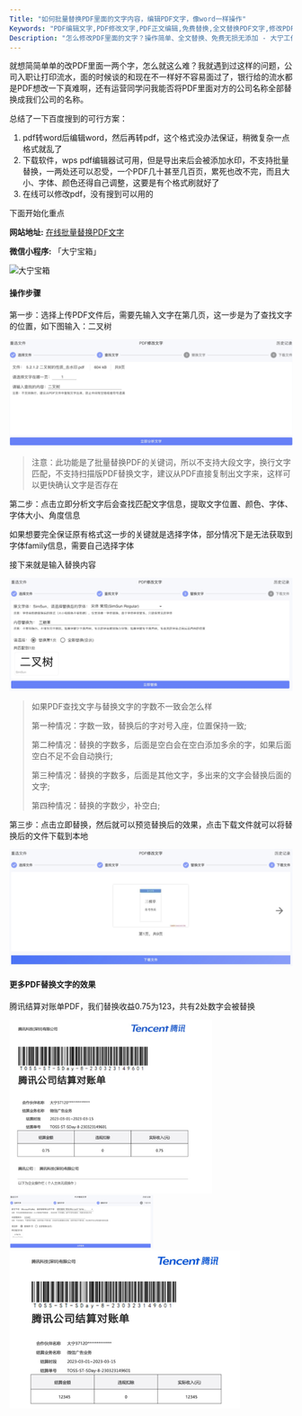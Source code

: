 ```yaml
---
Title: "如何批量替换PDF里面的文字内容，编辑PDF文字，像word一样操作"
Keywords: "PDF编辑文字,PDF修改文字,PDF正文编辑,免费替换,全文替换PDF文字,修改PDF文字字体"
Description: "怎么修改PDF里面的文字？操作简单、全文替换、免费无损无添加 - 大宁工作室"
---
```


就想简简单单的改PDF里面一两个字，怎么就这么难？我就遇到过这样的问题，公司入职让打印流水，面的时候谈的和现在不一样好不容易面过了，银行给的流水都是PDF想改一下真难啊，还有运营同学问我能否将PDF里面对方的公司名称全部替换成我们公司的名称。

总结了一下百度搜到的可行方案：

1. pdf转word后编辑word，然后再转pdf，这个格式没办法保证，稍微复杂一点格式就乱了
2. 下载软件，wps pdf编辑器试可用，但是导出来后会被添加水印，不支持批量替换，一两处还可以忍受，一个PDF几十甚至几百页，累死也改不完，而且大小、字体、颜色还得自己调整，这要是有个格式刷就好了
3. 在线可以修改pdf，没有搜到可以用的

下面开始化重点

**网站地址:** [在线批量替换PDF文字](https://www.douyacun.com/pdf/replace-text)

**微信小程序:** 「大宁宝箱」

![大宁宝箱](https://www.douyacun.com/images/blog/1/assert/daningbaoxiang.jpeg)

#### 操作步骤

第一步：选择上传PDF文件后，需要先输入文字在第几页，这一步是为了查找文字的位置，如下图输入：二叉树

![pdf文字替换-查找文字](assert/pdf%E6%96%87%E5%AD%97%E6%9B%BF%E6%8D%A2-%E6%9F%A5%E6%89%BE%E6%96%87%E5%AD%97.jpg)

> 注意：此功能是了批量替换PDF的关键词，所以不支持大段文字，换行文字匹配，不支持扫描版PDF替换文字，建议从PDF直接复制出文字来，这样可以更快确认文字是否存在

第二步：点击立即分析文字后会查找匹配文字信息，提取文字位置、颜色、字体、字体大小、角度信息

如果想要完全保证原有格式这一步的关键就是选择字体，部分情况下是无法获取到字体family信息，需要自己选择字体

接下来就是输入替换内容

![pdf文字替换-替换文字](assert/pdf%E6%96%87%E5%AD%97%E6%9B%BF%E6%8D%A2-%E6%9B%BF%E6%8D%A2%E6%96%87%E5%AD%97.jpg)

> 如果PDF查找文字与替换文字的字数不一致会怎么样
>
> 第一种情况：字数一致，替换后的字对号入座，位置保持一致; 
>
> 第二种情况：替换的字数多，后面是空白会在空白添加多余的字，如果后面空白不足不会自动换行; 
>
> 第三种情况：替换的字数多，后面是其他文字，多出来的文字会替换后面的文字; 
>
> 第四种情况：替换的字数少，补空白;

第三步：点击立即替换，然后就可以预览替换后的效果，点击下载文件就可以将替换后的文件下载到本地

![pdf文字替换-结果预览](assert/pdf%E6%96%87%E5%AD%97%E6%9B%BF%E6%8D%A2-%E7%BB%93%E6%9E%9C%E9%A2%84%E8%A7%88.jpg)

#### 更多PDF替换文字的效果

腾讯结算对账单PDF，我们替换收益0.75为123，共有2处数字会被替换

<img src="assert/pdf%E6%96%87%E5%AD%97%E6%9B%BF%E6%8D%A2-%E8%85%BE%E8%AE%AF%E5%B9%BF%E5%91%8A%E6%94%B6%E7%9B%8A%E5%8E%9F%E5%9B%BE.jpg" alt="pdf文字替换-腾讯广告收益原图" style="zoom:40%;" />

<img src="assert/pdf%E6%96%87%E5%AD%97%E6%9B%BF%E6%8D%A2-%E8%85%BE%E8%AE%AF%E5%B9%BF%E5%91%8A%E6%94%B6%E7%9B%8A%E6%9B%BF%E6%8D%A2.jpg" alt="pdf文字替换-腾讯广告收益替换" style="zoom:25%;" />

<img src="assert/pdf%E6%96%87%E5%AD%97%E6%9B%BF%E6%8D%A2-%E8%85%BE%E8%AE%AF%E5%B9%BF%E5%91%8A%E7%BB%93%E7%AE%97%E5%8D%95%E6%95%88%E6%9E%9C.jpg" alt="pdf文字替换-腾讯广告结算单效果" style="zoom:40%;" />

